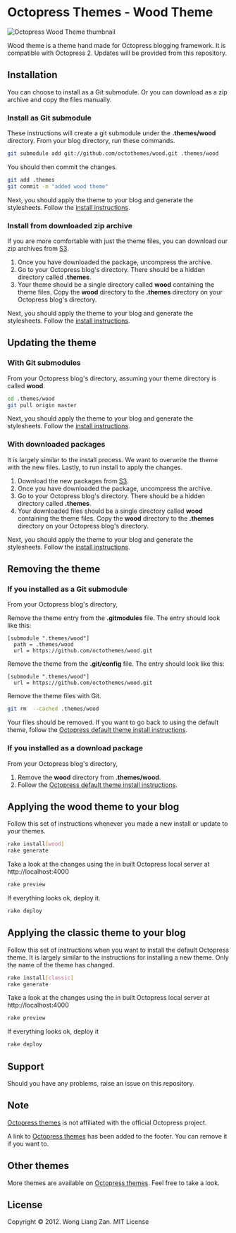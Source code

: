 # Octopress Themes - Wood Theme

![Octopress Wood Theme thumbnail](https://s3.amazonaws.com/static.octopressthemes.com/thumbnails/wood-thumbnail.png)

Wood theme is a theme hand made for Octopress blogging framework. It is compatible with Octopress 2. Updates will be provided from this repository.

## Installation

You can choose to install as a Git submodule. Or you can download as a zip archive and copy the files manually.

### Install as Git submodule

These instructions will create a git submodule under the __.themes/wood__ directory. From your blog directory, run these commands.

``` sh
git submodule add git://github.com/octothemes/wood.git .themes/wood
```

You should then commit the changes.

``` sh
git add .themes
git commit -m "added wood theme"
```

Next, you should apply the theme to your blog and generate the stylesheets. Follow the [install instructions](#applying-the-wood-theme-to-your-blog).

### Install from downloaded zip archive

If you are more comfortable with just the theme files, you can download our zip archives from [S3](https://s3.amazonaws.com/static.octopressthemes.com/themes/wood-v0.1.0.zip).

1. Once you have downloaded the package, uncompress the archive.
2. Go to your Octopress blog's directory. There should be a hidden directory called __.themes__.
3. Your theme should be a single directory called __wood__ containing the theme files. Copy the __wood__ directory to the __.themes__ directory on your Octopress blog's directory.

Next, you should apply the theme to your blog and generate the stylesheets. Follow the [install instructions](#applying-the-wood-theme-to-your-blog).

## Updating the theme

### With Git submodules

From your Octopress blog's directory, assuming your theme directory is called __wood__.

``` sh
cd .themes/wood
git pull origin master
```

Next, you should apply the theme to your blog and generate the stylesheets. Follow the [install instructions](#applying-the-wood-theme-to-your-blog).

### With downloaded packages

It is largely similar to the install process. We want to overwrite the theme with the new files. Lastly, to run install to apply the changes.

1. Download the new packages from [S3](https://s3.amazonaws.com/static.octopressthemes.com/themes/wood-v0.1.0.zip).
2. Once you have downloaded the package, uncompress the archive.
3. Go to your Octopress blog's directory. There should be a hidden directory called __.themes__.
4. Your downloaded files should be a single directory called __wood__ containing the theme files. Copy the __wood__ directory to the __.themes__ directory on your Octopress blog's directory.

Next, you should apply the theme to your blog and generate the stylesheets. Follow the [install instructions](#applying-the-wood-theme-to-your-blog).

## Removing the theme

### If you installed as a Git submodule

From your Octopress blog's directory,

Remove the theme entry from the __.gitmodules__ file. The entry should look like this:
```
[submodule ".themes/wood"]
  path = .themes/wood
  url = https://github.com/octothemes/wood.git
```

Remove the theme from the __.git/config__ file. The entry should look like this:
```
[submodule ".themes/wood"]
  url = https://github.com/octothemes/wood.git
```

Remove the theme files with Git.
``` sh
git rm  --cached .themes/wood
```

Your files should be removed. If you want to go back to using the default theme, follow the [Octopress default theme install instructions](#applying-the-wood-theme-to-your-blog).

### If you installed as a download package

From your Octopress blog's directory,

1. Remove the __wood__ directory from __.themes/wood__.
2. Follow the [Octopress default theme install instructions](#applying-the-woodtheme-to-your-blog).

## Applying the wood theme to your blog

Follow this set of instructions whenever you made a new install or update to your themes.

``` sh
rake install[wood]
rake generate
```

Take a look at the changes using the in built Octopress local server at http://localhost:4000

``` sh
rake preview
```

If everything looks ok, deploy it.

``` sh
rake deploy
```

## Applying the classic theme to your blog

Follow this set of instructions when you want to install the default Octopress theme. It is largely similar to the instructions for installing a new theme. Only the name of the theme has changed.

``` sh
rake install[classic]
rake generate
```

Take a look at the changes using the in built Octopress local server at http://localhost:4000

``` sh
rake preview
```

If everything looks ok, deploy it

``` sh
rake deploy
```

## Support

Should you have any problems, raise an issue on this repository.

## Note

[Octopress themes](http://octopressthemes.com) is not affiliated with the official Octopress project.

A link to [Octopress themes](http://octopressthemes.com) has been added to the footer. You can remove it if you want to.

## Other themes

More themes are available on [Octopress themes](http://octopressthemes.com). Feel free to take a look.

## License

Copyright &copy; 2012. Wong Liang Zan. MIT License
